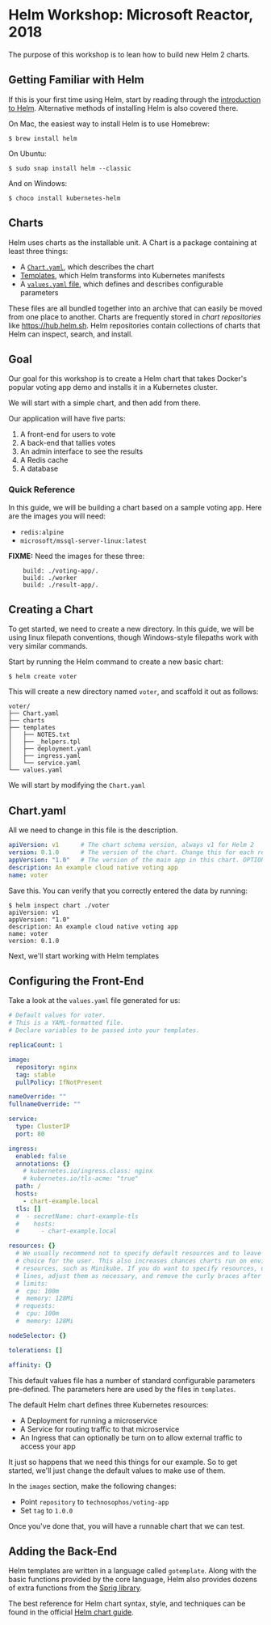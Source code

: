 # Helm Workshop: Microsoft Reactor, 2018

The purpose of this workshop is to lean how to build new Helm 2 charts.

## Getting Familiar with Helm

If this is your first time using Helm, start by reading through the [introduction to Helm](https://docs.helm.sh). Alternative methods of installing Helm is also covered there.

On Mac, the easiest way to install Helm is to use Homebrew:

```console
$ brew install helm
```

On Ubuntu:

```console
$ sudo snap install helm --classic
```

And on Windows:

```console
$ choco install kubernetes-helm
```

## Charts

Helm uses charts as the installable unit. A Chart is a package containing at least three things:

- A [`Chart.yaml`](https://docs.helm.sh/developing_charts#the-chart-yaml-file), which describes the chart
- [Templates](https://docs.helm.sh/developing_charts#template-files), which Helm transforms into Kubernetes manifests
- A [`values.yaml` file](https://docs.helm.sh/developing_charts#templates-and-values), which defines and describes configurable parameters

These files are all bundled together into an archive that can easily be moved from one place to another. Charts are frequently stored in _chart repositories_ like https://hub.helm.sh. Helm repositories contain collections of charts that Helm can inspect, search, and install.

## Goal

Our goal for this workshop is to create a Helm chart that takes Docker's popular voting app demo and installs it in a Kubernetes cluster.

We will start with a simple chart, and then add from there.

Our application will have five parts:

1. A front-end for users to vote
2. A back-end that tallies votes
3. An admin interface to see the results
4. A Redis cache
5. A database

### Quick Reference

In this guide, we will be building a chart based on a sample voting app. Here are the images you will need:

  - `redis:alpine`
  - `microsoft/mssql-server-linux:latest`

**FIXME:** Need the images for these three:

```
    build: ./voting-app/.
    build: ./worker
    build: ./result-app/.
```

## Creating a Chart

To get started, we need to create a new directory. In this guide, we will be using linux filepath conventions, though Windows-style filepaths work with very similar commands.

Start by running the Helm command to create a new basic chart:

```console
$ helm create voter
```

This will create a new directory named `voter`, and scaffold it out as follows:

```text
voter/
├── Chart.yaml
├── charts
├── templates
│   ├── NOTES.txt
│   ├── _helpers.tpl
│   ├── deployment.yaml
│   ├── ingress.yaml
│   └── service.yaml
└── values.yaml
```

We will start by modifying the `Chart.yaml`

## Chart.yaml

All we need to change in this file is the description.

```yaml
apiVersion: v1      # The chart schema version, always v1 for Helm 2
version: 0.1.0      # The version of the chart. Change this for each release.
appVersion: "1.0"   # The version of the main app in this chart. OPTIONAL
description: An example cloud native voting app
name: voter
```

Save this. You can verify that you correctly entered the data by running:

```console
$ helm inspect chart ./voter
apiVersion: v1
appVersion: "1.0"
description: An example cloud native voting app
name: voter
version: 0.1.0
```

Next, we'll start working with Helm templates

## Configuring the Front-End

Take a look at the `values.yaml` file generated for us:

```yaml
# Default values for voter.
# This is a YAML-formatted file.
# Declare variables to be passed into your templates.

replicaCount: 1

image:
  repository: nginx
  tag: stable
  pullPolicy: IfNotPresent

nameOverride: ""
fullnameOverride: ""

service:
  type: ClusterIP
  port: 80

ingress:
  enabled: false
  annotations: {}
    # kubernetes.io/ingress.class: nginx
    # kubernetes.io/tls-acme: "true"
  path: /
  hosts:
    - chart-example.local
  tls: []
  #  - secretName: chart-example-tls
  #    hosts:
  #      - chart-example.local

resources: {}
  # We usually recommend not to specify default resources and to leave this as a conscious
  # choice for the user. This also increases chances charts run on environments with little
  # resources, such as Minikube. If you do want to specify resources, uncomment the following
  # lines, adjust them as necessary, and remove the curly braces after 'resources:'.
  # limits:
  #  cpu: 100m
  #  memory: 128Mi
  # requests:
  #  cpu: 100m
  #  memory: 128Mi

nodeSelector: {}

tolerations: []

affinity: {}

```

This default values file has a number of standard configurable parameters pre-defined. The parameters here are used by the files in `templates`.

The default Helm chart defines three Kubernetes resources:

- A Deployment for running a microservice
- A Service for routing traffic to that microservice
- An Ingress that can optionally be turn on to allow external traffic to access your app

It just so happens that we need this things for our example. So to get started, we'll just change the default values to make use of them.

In the `images` section, make the following changes:

- Point `repository` to `technosophos/voting-app`
- Set `tag` to `1.0.0`

Once you've done that, you will have a runnable chart that we can test.

## Adding the Back-End

Helm templates are written in a language called `gotemplate`. Along with the basic functions provided by the core language, Helm also provides dozens of extra functions from the [Sprig library](https://github.com/Masterminds/sprig).

The best reference for Helm chart syntax, style, and techniques can be found in the official [Helm chart guide](https://docs.helm.sh/developing_charts/#charts).
